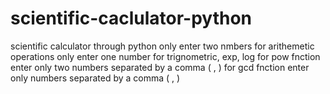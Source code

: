 # scientific-caclulator-python
scientific calculator through python
only enter two nmbers for arithemetic operations
only enter one number for trignometric, exp, log
for pow fnction enter only two numbers separated by a comma ( , )
for gcd fnction enter only  numbers separated by a comma ( , )
